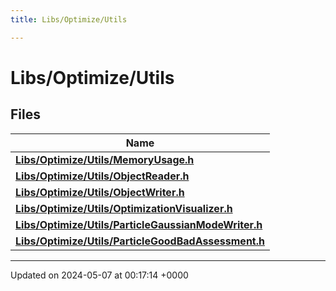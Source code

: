 ```yaml
---
title: Libs/Optimize/Utils

---
```


# Libs/Optimize/Utils



## Files

| Name           |
| -------------- |
| **[Libs/Optimize/Utils/MemoryUsage.h](../Files/MemoryUsage_8h.md#file-memoryusage.h)**  |
| **[Libs/Optimize/Utils/ObjectReader.h](../Files/ObjectReader_8h.md#file-objectreader.h)**  |
| **[Libs/Optimize/Utils/ObjectWriter.h](../Files/ObjectWriter_8h.md#file-objectwriter.h)**  |
| **[Libs/Optimize/Utils/OptimizationVisualizer.h](../Files/OptimizationVisualizer_8h.md#file-optimizationvisualizer.h)**  |
| **[Libs/Optimize/Utils/ParticleGaussianModeWriter.h](../Files/ParticleGaussianModeWriter_8h.md#file-particlegaussianmodewriter.h)**  |
| **[Libs/Optimize/Utils/ParticleGoodBadAssessment.h](../Files/ParticleGoodBadAssessment_8h.md#file-particlegoodbadassessment.h)**  |






-------------------------------

Updated on 2024-05-07 at 00:17:14 +0000
